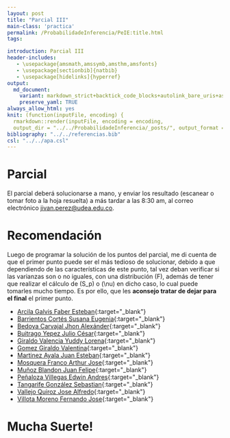 ```yaml
---
layout: post
title: "Parcial III"
main-class: 'practica'
permalink: /ProbabilidadeInferencia/PeIE:title.html
tags:

introduction: Parcial III
header-includes:
   - \usepackage{amsmath,amssymb,amsthm,amsfonts}
   - \usepackage[sectionbib]{natbib}
   - \usepackage[hidelinks]{hyperref}
output:
  md_document:
    variant: markdown_strict+backtick_code_blocks+autolink_bare_uris+ascii_identifiers+tex_math_single_backslash
    preserve_yaml: TRUE
always_allow_html: yes   
knit: (function(inputFile, encoding) {
  rmarkdown::render(inputFile, encoding = encoding,
  output_dir = "../../ProbabilidadeInferencia/_posts/", output_format = "all"  ) })
bibliography: "../../referencias.bib"
csl: "../../apa.csl"
---
```








Parcial
=======

El parcial deberá solucionarse a mano, y enviar los resultado (escanear
o tomar foto a la hoja resuelta) a más tardar a las 8:30 am, al correo
electrónico <a target="_blank" href="mailto:jivan.perez@udea.edu.co">
jivan.perez@udea.edu.co</a>.

Recomendación
=============

Luego de programar la solución de los puntos del parcial, me di cuenta
de que el primer punto puede ser el más tedioso de solucionar, debido a
que dependiendo de las características de este punto, tal vez deban
verificar si las varianzas son o no iguales, con una distribución \(F\),
además de tener que realizar el cálculo de \(S_p\) o \(\nu\) en dicho
caso, lo cual puede tomarles mucho tiempo. Es por ello, que les
**aconsejo tratar de dejar para el final** el primer punto.

-   [Arcila Galvis Faber
    Esteban](https://github.com/jiperezga/jiperezga.github.io/raw/master/Dataset/Parcial/Q1017276234.pdf){:target="\_blank"}
-   [Barrientos Cortés Susana
    Eugenia](https://github.com/jiperezga/jiperezga.github.io/raw/master/Dataset/Parcial/P1152687823.pdf){:target="\_blank"}
-   [Bedoya Carvajal Jhon
    Alexánder](https://github.com/jiperezga/jiperezga.github.io/raw/master/Dataset/Parcial/P1028037122.pdf){:target="\_blank"}
-   [Buitrago Yepez Julio
    César](https://github.com/jiperezga/jiperezga.github.io/raw/master/Dataset/Parcial/P98534085.pdf){:target="\_blank"}
-   [Giraldo Valencia Yuddy
    Lorena](https://github.com/jiperezga/jiperezga.github.io/raw/master/Dataset/Parcial/P1041328895.pdf){:target="\_blank"}
-   [Gomez Giraldo
    Valentina](https://github.com/jiperezga/jiperezga.github.io/raw/master/Dataset/Parcial/P1001250142.pdf){:target="\_blank"}
-   [Martinez Ayala Juan
    Esteban](https://github.com/jiperezga/jiperezga.github.io/raw/master/Dataset/Parcial/P1007900969.pdf){:target="\_blank"}
-   [Mosquera Franco Arthur
    Jose](https://github.com/jiperezga/jiperezga.github.io/raw/master/Dataset/Parcial/P1003073445.pdf){:target="\_blank"}
-   [Muñoz Blandon Juan
    Felipe](https://github.com/jiperezga/jiperezga.github.io/raw/master/Dataset/Parcial/P1000895681.pdf){:target="\_blank"}
-   [Peñaloza Villegas Edwin
    Andres](https://github.com/jiperezga/jiperezga.github.io/raw/master/Dataset/Parcial/P1037655076.pdf){:target="\_blank"}
-   [Tangarife González
    Sebastian](https://github.com/jiperezga/jiperezga.github.io/raw/master/Dataset/Parcial/P1037665594.pdf){:target="\_blank"}
-   [Vallejo Quiroz Jose
    Alfredo](https://github.com/jiperezga/jiperezga.github.io/raw/master/Dataset/Parcial/P1017239918.pdf){:target="\_blank"}
-   [Villota Moreno Fernando
    Jose](https://github.com/jiperezga/jiperezga.github.io/raw/master/Dataset/Parcial/P1085347829.pdf){:target="\_blank"}

<h1>
Mucha Suerte!
</h1>
